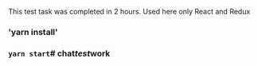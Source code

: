 This test task was completed in 2 hours. Used here only React and Redux
### 'yarn install'
### `yarn start`#   c h a t _ t e s t _ w o r k  
 